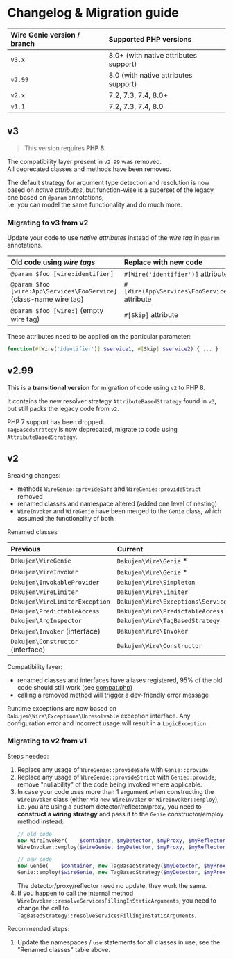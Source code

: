 # Changelog & Migration guide

| Wire Genie version / branch | Supported PHP versions |
|:----------------------------|:-----------------------|
| `v3.x`  | 8.0+ (with native attributes support) |
| `v2.99` | 8.0  (with native attributes support) |
| `v2.x`  | 7.2, 7.3, 7.4, 8.0+ |
| `v1.1`  | 7.2, 7.3, 7.4, 8.0  |



## v3

> This version requires **PHP 8**.

The compatibility layer present in `v2.99` was removed.\
All deprecated classes and methods have been removed.

The default strategy for argument type detection and resolution is now based on _native attributes_,
but function-wise is a superset of the legacy one based on `@param` annotations,\
i.e. you can model the same functionality and do much more.


### Migrating to v3 from v2

Update your code to use _native attributes_ instead of the _wire tag_ in `@param` annotations.

| Old code using _wire tags_ | Replace with new code |
|:---------|:-------------|
| `@param $foo [wire:identifier]` | `#[Wire('identifier')]` attribute |
| `@param $foo [wire:App\Services\FooService]` (class-name wire tag) | `#[Wire(App\Services\FooService::class)]` attribute |
| `@param $foo [wire:]` (empty wire tag) | `#[Skip]` attribute |

These attributes need to be applied on the particular parameter:
```php
function(#[Wire('identifier')] $service1, #[Skip] $service2) { ... }
```


## v2.99

This is a **transitional version** for migration of code using `v2` to PHP 8.

It contains the new resolver strategy `AttributeBasedStrategy` found in `v3`, but still packs the legacy code from `v2`.

PHP 7 support has been dropped.\
`TagBasedStrategy` is now deprecated, migrate to code using `AttributeBasedStrategy`.


## v2

Breaking changes:
- methods `WireGenie::provideSafe` and `WireGenie::provideStrict` removed
- renamed classes and namespace altered (added one level of nesting)
- `WireInvoker` and `WireGenie` have been merged to the `Genie` class, which assumed the functionality of both

Renamed classes

| Previous | Current |
|:---------|:--------|
| `Dakujem\WireGenie` | `Dakujem\Wire\Genie` * |
| `Dakujem\WireInvoker` | `Dakujem\Wire\Genie` * |
| `Dakujem\InvokableProvider` | `Dakujem\Wire\Simpleton` |
| `Dakujem\WireLimiter` | `Dakujem\Wire\Limiter` |
| `Dakujem\WireLimiterException` | `Dakujem\Wire\Exceptions\ServiceNotWhitelisted` |
| `Dakujem\PredictableAccess` | `Dakujem\Wire\PredictableAccess` |
| `Dakujem\ArgInspector` | `Dakujem\Wire\TagBasedStrategy` |
| `Dakujem\Invoker` (interface) | `Dakujem\Wire\Invoker` |
| `Dakujem\Constructor` (interface) | `Dakujem\Wire\Constructor` |

Compatibility layer:
- renamed classes and interfaces have aliases registered, 95% of the old code should still work (see [compat.php](compat.php))
- calling a removed method will trigger a dev-friendly error message

Runtime exceptions are now based on `Dakujem\Wire\Exceptions\Unresolvable` exception interface. Any configuration error and incorrect usage will result in a `LogicException`.


### Migrating to v2 from v1

Steps needed:
1. Replace any usage of `WireGenie::provideSafe` with `Genie::provide`.
2. Replace any usage of `WireGenie::provideStrict` with `Genie::provide`, remove "nullability" of the code being invoked where applicable.
3. In case your code uses more than 1 argument when constructing the `WireInvoker` class
   (either via `new WireInvoker` or `WireInvoker::employ`),
   i.e. you are using a custom detector/reflector/proxy,
   you need to **construct a wiring strategy** and pass it to the `Genie` constructor/employ method instead:
   ```php
   // old code
   new WireInvoker(    $container, $myDetector, $myProxy, $myReflector);
   WireInvoker::employ($wireGenie, $myDetector, $myProxy, $myReflector);

   // new code
   new Genie(    $container, new TagBasedStrategy($myDetector, $myProxy, $myReflector));
   Genie::employ($wireGenie, new TagBasedStrategy($myDetector, $myProxy, $myReflector));
   ```
   The detector/proxy/reflector need no update, they work the same.
4. If you happen to call the internal method `WireInvoker::resolveServicesFillingInStaticArguments`,
   you need to change the call to `TagBasedStrategy::resolveServicesFillingInStaticArguments`.

Recommended steps:
1. Update the namespaces / `use` statements for all classes in use, see the "Renamed classes" table above.

